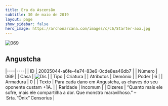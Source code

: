 ```yaml
---
title: Era da Ascensão
subtitle: 30 de maio de 2019
layout: page
show_sidebar: false
hero_image: https://archonarcana.com/images/c/c6/Starter-aoa.jpg
---
```


![069](https://cdn.keyforgegame.com/media/card_front/pt/435_069_99XFHM4JRJ83_pt.png)

## Angustcha

|----|----|
| ID | 20035044-a6fe-4e74-83e6-0cde8ea46db7 |
| Número | 069 |
| Casa | ![Dis](https://archonarcana.com/images/thumb/e/e8/Dis.png/22px-Dis.png "Dis") |
| Tipo | Criatura |
| Atributos | Demônio |
| Poder | 6 |
| Armadura | 0 |
| Texto | Para cada dano em Angustcha, as chaves do seu oponente custam +1A. |
| Raridade | Incomum |
| Dizeres | “Quanto mais ele sofre, mais ele compartilha a dor. Que monstro maravilhoso.”– Srta. ”Ônix” Censorius |